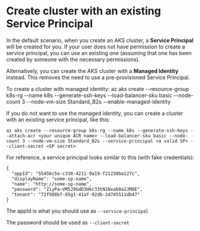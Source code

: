 
# Create cluster with an existing Service Principal

In the default scenario, when you create an AKS cluster, a **Service Principal** will be created for you. If your user does not have permission to create a service principal, you can use an existing one (assuming that one has been created by someone with the necessary permissions).

Alternatively, you can create the AKS cluster with a **Managed Identity** instead. This removes the need to use a pre-provisioned Service Principal.

To create a cluster with managed identity:
az aks create --resource-group k8s-rg --name k8s --generate-ssh-keys --load-balancer-sku basic --node-count 3 --node-vm-size Standard_B2s --enable-managed-identity


If you do not want to use the managed identity, you can create a cluster with an existing service principal, like this:

````
az aks create --resource-group k8s-rg --name k8s --generate-ssh-keys --attach-acr <your unique ACR name> --load-balancer-sku basic --node-count 3 --node-vm-size Standard_B2s --service-principal <a valid SP> --client-secret <SP secret>
````

For reference, a service principal looks similar to this (with fake credentials):

````
{
  "appId": "55456c5e-c338-4211-9a19-f21230ba127c",
  "displayName": "some-sp-name",
  "name": "http://some-sp-name",
  "password": "ZiyPa~VM5J9GdD3Hkc33tN1Nxab0a2JM8E",
  "tenant": "72f988bf-85g1-41af-92db-2d745511db47"
}
````

The appId is what you should use as ````--service-principal```` 

The password should be used as ````--client-secret````